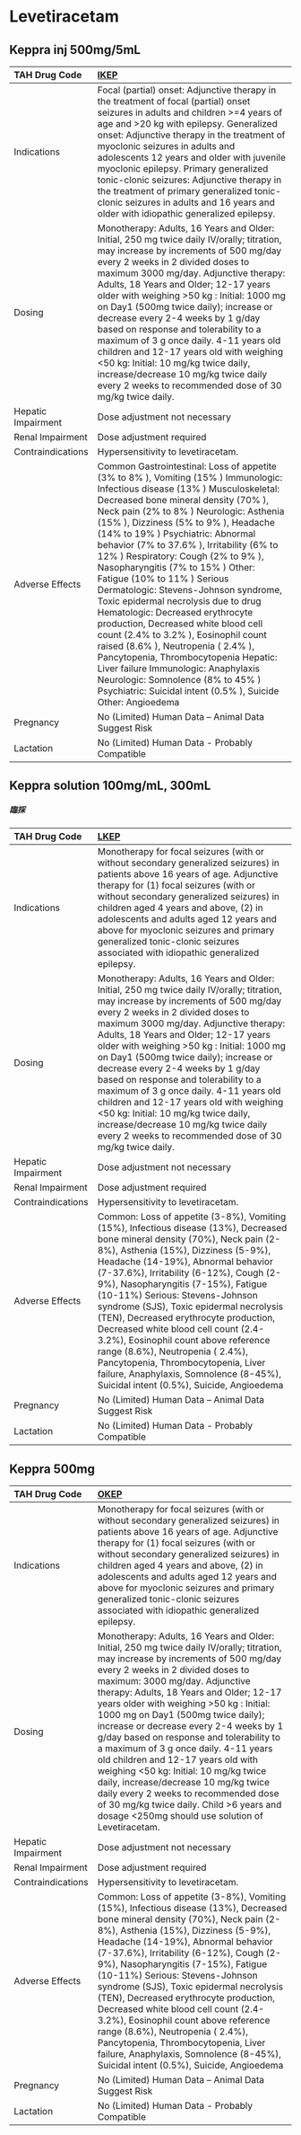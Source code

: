 # Levetiracetam

## Keppra inj 500mg/5mL

| TAH Drug Code      | [IKEP](https://www.tahsda.org.tw/drugs/hissearch.php?drug_code=IKEP)                                                                                                                                                                                                                                                                                                                                                                                                                                                                                                                                                                                                                                                                                                                                                                                                        |
|:-------------------|:----------------------------------------------------------------------------------------------------------------------------------------------------------------------------------------------------------------------------------------------------------------------------------------------------------------------------------------------------------------------------------------------------------------------------------------------------------------------------------------------------------------------------------------------------------------------------------------------------------------------------------------------------------------------------------------------------------------------------------------------------------------------------------------------------------------------------------------------------------------------------|
| Indications        | Focal (partial) onset: Adjunctive therapy in the treatment of focal (partial) onset seizures in adults and children >=4 years of age and >20 kg with epilepsy. Generalized onset: Adjunctive therapy in the treatment of myoclonic seizures in adults and adolescents 12 years and older with juvenile myoclonic epilepsy. Primary generalized tonic-clonic seizures: Adjunctive therapy in the treatment of primary generalized tonic-clonic seizures in adults and 16 years and older with idiopathic generalized epilepsy.                                                                                                                                                                                                                                                                                                                                               |
| Dosing             | Monotherapy: Adults, 16 Years and Older: Initial, 250 mg twice daily IV/orally; titration, may increase by increments of 500 mg/day every 2 weeks in 2 divided doses to maximum 3000 mg/day. Adjunctive therapy: Adults, 18 Years and Older; 12-17 years older with weighing >50 kg : Initial: 1000 mg on Day1 (500mg twice daily); increase or decrease every 2-4 weeks by 1 g/day based on response and tolerability to a maximum of 3 g once daily. 4-11 years old children and 12-17 years old with weighing <50 kg: Initial: 10 mg/kg twice daily, increase/decrease 10 mg/kg twice daily every 2 weeks to recommended dose of 30 mg/kg twice daily.                                                                                                                                                                                                                   |
| Hepatic Impairment | Dose adjustment not necessary                                                                                                                                                                                                                                                                                                                                                                                                                                                                                                                                                                                                                                                                                                                                                                                                                                               |
| Renal Impairment   | Dose adjustment required                                                                                                                                                                                                                                                                                                                                                                                                                                                                                                                                                                                                                                                                                                                                                                                                                                                    |
| Contraindications  | Hypersensitivity to levetiracetam.                                                                                                                                                                                                                                                                                                                                                                                                                                                                                                                                                                                                                                                                                                                                                                                                                                          |
| Adverse Effects    | Common Gastrointestinal: Loss of appetite (3% to 8% ), Vomiting (15% ) Immunologic: Infectious disease (13% ) Musculoskeletal: Decreased bone mineral density (70% ), Neck pain (2% to 8% ) Neurologic: Asthenia (15% ), Dizziness (5% to 9% ), Headache (14% to 19% ) Psychiatric: Abnormal behavior (7% to 37.6% ), Irritability (6% to 12% ) Respiratory: Cough (2% to 9% ), Nasopharyngitis (7% to 15% ) Other: Fatigue (10% to 11% ) Serious Dermatologic: Stevens-Johnson syndrome, Toxic epidermal necrolysis due to drug Hematologic: Decreased erythrocyte production, Decreased white blood cell count (2.4% to 3.2% ), Eosinophil count raised (8.6% ), Neutropenia ( 2.4% ), Pancytopenia, Thrombocytopenia Hepatic: Liver failure Immunologic: Anaphylaxis Neurologic: Somnolence (8% to 45% ) Psychiatric: Suicidal intent (0.5% ), Suicide Other: Angioedema |
| Pregnancy          | No (Limited) Human Data – Animal Data Suggest Risk                                                                                                                                                                                                                                                                                                                                                                                                                                                                                                                                                                                                                                                                                                                                                                                                                          |
| Lactation          | No (Limited) Human Data - Probably Compatible                                                                                                                                                                                                                                                                                                                                                                                                                                                                                                                                                                                                                                                                                                                                                                                                                               |

## Keppra solution 100mg/mL, 300mL

##### 臨採

| TAH Drug Code      | [LKEP](https://www.tahsda.org.tw/drugs/hissearch.php?drug_code=LKEP)                                                                                                                                                                                                                                                                                                                                                                                                                                                                                                                                                                                         |
|:-------------------|:-------------------------------------------------------------------------------------------------------------------------------------------------------------------------------------------------------------------------------------------------------------------------------------------------------------------------------------------------------------------------------------------------------------------------------------------------------------------------------------------------------------------------------------------------------------------------------------------------------------------------------------------------------------|
| Indications        | Monotherapy for focal seizures (with or without secondary generalized seizures) in patients above 16 years of age. Adjunctive therapy for (1) focal seizures (with or without secondary generalized seizures) in children aged 4 years and above, (2) in adolescents and adults aged 12 years and above for myoclonic seizures and primary generalized tonic-clonic seizures associated with idiopathic generalized epilepsy.                                                                                                                                                                                                                                |
| Dosing             | Monotherapy: Adults, 16 Years and Older: Initial, 250 mg twice daily IV/orally; titration, may increase by increments of 500 mg/day every 2 weeks in 2 divided doses to maximum 3000 mg/day. Adjunctive therapy: Adults, 18 Years and Older; 12-17 years older with weighing >50 kg : Initial: 1000 mg on Day1 (500mg twice daily); increase or decrease every 2-4 weeks by 1 g/day based on response and tolerability to a maximum of 3 g once daily. 4-11 years old children and 12-17 years old with weighing <50 kg: Initial: 10 mg/kg twice daily, increase/decrease 10 mg/kg twice daily every 2 weeks to recommended dose of 30 mg/kg twice daily.    |
| Hepatic Impairment | Dose adjustment not necessary                                                                                                                                                                                                                                                                                                                                                                                                                                                                                                                                                                                                                                |
| Renal Impairment   | Dose adjustment required                                                                                                                                                                                                                                                                                                                                                                                                                                                                                                                                                                                                                                     |
| Contraindications  | Hypersensitivity to levetiracetam.                                                                                                                                                                                                                                                                                                                                                                                                                                                                                                                                                                                                                           |
| Adverse Effects    | Common: Loss of appetite (3-8%), Vomiting (15%), Infectious disease (13%), Decreased bone mineral density (70%), Neck pain (2-8%), Asthenia (15%), Dizziness (5-9%), Headache (14-19%), Abnormal behavior (7-37.6%), Irritability (6-12%), Cough (2-9%), Nasopharyngitis (7-15%), Fatigue (10-11%) Serious: Stevens-Johnson syndrome (SJS), Toxic epidermal necrolysis (TEN), Decreased erythrocyte production, Decreased white blood cell count (2.4-3.2%), Eosinophil count above reference range (8.6%), Neutropenia ( 2.4%), Pancytopenia, Thrombocytopenia, Liver failure, Anaphylaxis, Somnolence (8-45%), Suicidal intent (0.5%), Suicide, Angioedema |
| Pregnancy          | No (Limited) Human Data – Animal Data Suggest Risk                                                                                                                                                                                                                                                                                                                                                                                                                                                                                                                                                                                                           |
| Lactation          | No (Limited) Human Data - Probably Compatible                                                                                                                                                                                                                                                                                                                                                                                                                                                                                                                                                                                                                |

## Keppra 500mg

| TAH Drug Code      | [OKEP](https://www.tahsda.org.tw/drugs/hissearch.php?drug_code=OKEP)                                                                                                                                                                                                                                                                                                                                                                                                                                                                                                                                                                                                                                                              |
|:-------------------|:----------------------------------------------------------------------------------------------------------------------------------------------------------------------------------------------------------------------------------------------------------------------------------------------------------------------------------------------------------------------------------------------------------------------------------------------------------------------------------------------------------------------------------------------------------------------------------------------------------------------------------------------------------------------------------------------------------------------------------|
| Indications        | Monotherapy for focal seizures (with or without secondary generalized seizures) in patients above 16 years of age. Adjunctive therapy for (1) focal seizures (with or without secondary generalized seizures) in children aged 4 years and above, (2) in adolescents and adults aged 12 years and above for myoclonic seizures and primary generalized tonic-clonic seizures associated with idiopathic generalized epilepsy.                                                                                                                                                                                                                                                                                                     |
| Dosing             | Monotherapy: Adults, 16 Years and Older: Initial, 250 mg twice daily IV/orally; titration, may increase by increments of 500 mg/day every 2 weeks in 2 divided doses to maximum: 3000 mg/day. Adjunctive therapy: Adults, 18 Years and Older; 12-17 years older with weighing >50 kg : Initial: 1000 mg on Day1 (500mg twice daily); increase or decrease every 2-4 weeks by 1 g/day based on response and tolerability to a maximum of 3 g once daily. 4-11 years old children and 12-17 years old with weighing <50 kg: Initial: 10 mg/kg twice daily, increase/decrease 10 mg/kg twice daily every 2 weeks to recommended dose of 30 mg/kg twice daily. Child >6 years and dosage <250mg should use solution of Levetiracetam. |
| Hepatic Impairment | Dose adjustment not necessary                                                                                                                                                                                                                                                                                                                                                                                                                                                                                                                                                                                                                                                                                                     |
| Renal Impairment   | Dose adjustment required                                                                                                                                                                                                                                                                                                                                                                                                                                                                                                                                                                                                                                                                                                          |
| Contraindications  | Hypersensitivity to levetiracetam.                                                                                                                                                                                                                                                                                                                                                                                                                                                                                                                                                                                                                                                                                                |
| Adverse Effects    | Common: Loss of appetite (3-8%), Vomiting (15%), Infectious disease (13%), Decreased bone mineral density (70%), Neck pain (2-8%), Asthenia (15%), Dizziness (5-9%), Headache (14-19%), Abnormal behavior (7-37.6%), Irritability (6-12%), Cough (2-9%), Nasopharyngitis (7-15%), Fatigue (10-11%) Serious: Stevens-Johnson syndrome (SJS), Toxic epidermal necrolysis (TEN), Decreased erythrocyte production, Decreased white blood cell count (2.4-3.2%), Eosinophil count above reference range (8.6%), Neutropenia ( 2.4%), Pancytopenia, Thrombocytopenia, Liver failure, Anaphylaxis, Somnolence (8-45%), Suicidal intent (0.5%), Suicide, Angioedema                                                                      |
| Pregnancy          | No (Limited) Human Data – Animal Data Suggest Risk                                                                                                                                                                                                                                                                                                                                                                                                                                                                                                                                                                                                                                                                                |
| Lactation          | No (Limited) Human Data - Probably Compatible                                                                                                                                                                                                                                                                                                                                                                                                                                                                                                                                                                                                                                                                                     |

